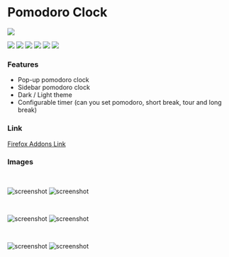 # Pomodoro Clock

![](https://raw.githubusercontent.com/EmirYLMZ128/SideBarPomodoro/main/Assest/IMG/logo96.png)

![](https://img.shields.io/github/stars/EmirYLMZ128/SideBarPomodoro.svg) ![](https://img.shields.io/github/forks/EmirYLMZ128/SideBarPomodoro.svg) ![](https://img.shields.io/github/tag/EmirYLMZ128/SideBarPomodoro.svg) ![](https://img.shields.io/github/release/EmirYLMZ128/SideBarPomodoro.svg) ![](https://img.shields.io/github/issues/EmirYLMZ128/SideBarPomodoro.svg) ![](https://img.shields.io/bower/v/EmirYLMZ128/SideBarPomodoro.svg)

### Features

- Pop-up pomodoro clock
- Sidebar pomodoro clock
- Dark / Light theme
- Configurable timer (can you set pomodoro, short break, tour and long break)


### Link
[Firefox Addons Link](https://addons.mozilla.org/en-US/firefox/addon/sidebar-pomodoro/)


### Images
<br/>

![screenshot](https://raw.githubusercontent.com/EmirYLMZ128/SideBarPomodoro/main/SS/Light1.jpg) ![screenshot](https://raw.githubusercontent.com/EmirYLMZ128/SideBarPomodoro/main/SS/Dark1.jpg)

<br/>

![screenshot](https://raw.githubusercontent.com/EmirYLMZ128/SideBarPomodoro/main/SS/Light2.jpg) ![screenshot](https://raw.githubusercontent.com/EmirYLMZ128/SideBarPomodoro/main/SS/Dark2.jpg)

<br/>

![screenshot](https://raw.githubusercontent.com/EmirYLMZ128/SideBarPomodoro/main/SS/pop-upDark.jpg) ![screenshot](https://raw.githubusercontent.com/EmirYLMZ128/SideBarPomodoro/main/SS/pop-upLight.jpg)
